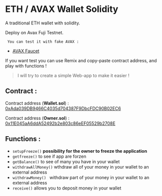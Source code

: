 # ETH / AVAX Wallet Solidity
 A traditional ETH wallet with solidity.
 
 Deploy on Avax Fuji Testnet.
 
```
 You can test it with fake AVAX : 
```
- [AVAX Faucet](https://faucet.avax-test.network/)
 
 If you want test you can use Remix and copy-paste contract address, and play with functions !
 
 > I will try to create a simple Web-app to make it easier !
 
 
## Contract :
 Contract address (**Wallet.sol**) : [0xAda039DB9466C4035d704387F9DbcFDC90B02EC6](https://testnet.snowtrace.io/address/0xada039db9466c4035d704387f9dbcfdc90b02ec6)
 
 Contract address (**Owner.sol**) :  [0x11E045aA6ddA52492b2e803c86eEF05529b2708E](https://testnet.snowtrace.io/address/0x11e045aa6dda52492b2e803c86eef05529b2708e)
 
## Functions :

- `setupFreeze()` **possibility for the owner to freeze the application**
- `getfreeze()` to see if app are forzen
- `getBalance()` to see of many you have in your wallet
- `withdrawAllMoney()` wthdraw all of your money in your wallet to an external address
- `withdrawMoney() ` withdraw part of your money in your wallet to an external address
- `receive()` allows you to deposit money in your wallet


